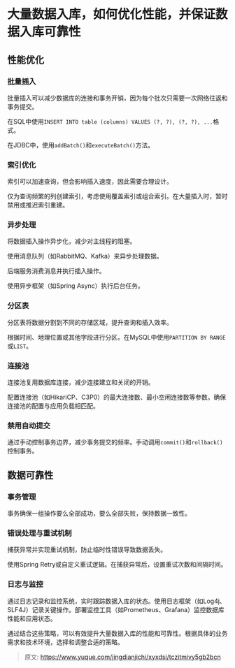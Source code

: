 # 大量数据入库，如何优化性能，并保证数据入库可靠性

## 性能优化
### **批量插入**
批量插入可以减少数据库的连接和事务开销，因为每个批次只需要一次网络往返和事务提交。

在SQL中使用`INSERT INTO table (columns) VALUES (?, ?), (?, ?), ...`格式。

在JDBC中，使用`addBatch()`和`executeBatch()`方法。

### **索引优化**
索引可以加速查询，但会影响插入速度，因此需要合理设计。

仅为查询频繁的列创建索引，考虑使用覆盖索引或组合索引。在大量插入时，暂时禁用或推迟索引重建。

### **异步处理**
将数据插入操作异步化，减少对主线程的阻塞。

使用消息队列（如RabbitMQ、Kafka）来异步处理数据。

后端服务消费消息并执行插入操作。

使用异步框架（如Spring Async）执行后台任务。

### **分区表**
分区表将数据分割到不同的存储区域，提升查询和插入效率。

根据时间、地理位置或其他字段进行分区。在MySQL中使用`PARTITION BY RANGE`或`LIST`。

### **连接池**
连接池复用数据库连接，减少连接建立和关闭的开销。

配置连接池（如HikariCP、C3P0）的最大连接数、最小空闲连接数等参数。确保连接池的配置与应用负载相匹配。

### **禁用自动提交**
通过手动控制事务边界，减少事务提交的频率。手动调用`commit()`和`rollback()`控制事务。

## 数据可靠性
### **事务管理**
事务确保一组操作要么全部成功，要么全部失败，保持数据一致性。

### **错误处理与重试机制**
捕获异常并实现重试机制，防止临时性错误导致数据丢失。

使用Spring Retry或自定义重试逻辑。在捕获异常后，设置重试次数和间隔时间。

### **日志与监控**
通过日志记录和监控系统，实时跟踪数据入库的状态。使用日志框架（如Log4j、SLF4J）记录关键操作。部署监控工具（如Prometheus、Grafana）监控数据库性能和应用状态。

通过结合这些策略，可以有效提升大量数据入库的性能和可靠性。根据具体的业务需求和技术环境，选择和调整合适的策略。



> 原文: <https://www.yuque.com/jingdianjichi/xyxdsi/tczitmivy5gb2bcn>